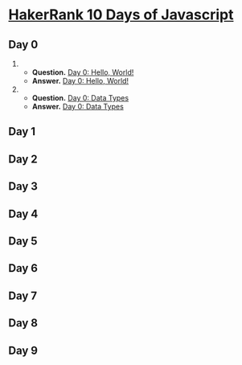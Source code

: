 # [HakerRank 10 Days of Javascript](https://www.hackerrank.com/domains/tutorials/10-days-of-javascript)

## Day 0

1. - **Question.** [Day 0: Hello, World!](https://www.hackerrank.com/challenges/js10-hello-world/problem)
   - **Answer.** [Day 0: Hello, World!](./day0HelloWorld.js)

2. - **Question.** [Day 0: Data Types](https://www.hackerrank.com/challenges/js10-data-types/problem)
   - **Answer.** [Day 0: Data Types](./day0DatTypes.js)

## Day 1

## Day 2

## Day 3

## Day 4

## Day 5

## Day 6

## Day 7

## Day 8

## Day 9
